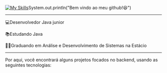 [![My Skills](https://skillicons.dev/icons?i=java&theme=light)](https://skillicons.dev)System.out.println("Bem vindo ao meu github!😆")

<hr>
💻Desenvolvedor Java junior

📚Estudando Java

👨‍💻Graduando em Análise e Desenvolvimento de Sistemas na Estácio

<hr>

Por aqui, você encontrará alguns projetos focados no backend, usando as seguintes tecnologias:
